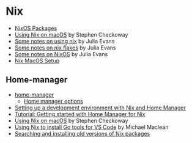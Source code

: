 # Nix

- [NixOS Packages](https://search.nixos.org/packages)
- [Using Nix on macOS](https://checkoway.net/musings/nix/) by Stephen Checkoway
- [Some notes on using nix](https://jvns.ca/blog/2023/02/28/some-notes-on-using-nix/) by Julia Evans
- [Some notes on nix flakes](https://jvns.ca/blog/2023/11/11/notes-on-nix-flakes/) by Julia Evans
- [Some notes on NixOS](https://jvns.ca/blog/2024/01/01/some-notes-on-nixos/) by Julia Evans
- [Nix MacOS Setup](https://davi.sh/til/nix/nix-macos-setup/)

## Home-manager

- [home-manager](https://github.com/nix-community/home-manager)
  - [Home manager options](https://mipmip.github.io/home-manager-option-search/)
- [Setting up a development environment with Nix and Home Manager](https://www.rousette.org.uk/archives/setting-up-a-development-environment-with-nix-and-home-manager/)
- [Tutorial: Getting started with Home Manager for Nix](https://ghedam.at/24353/tutorial-getting-started-with-home-manager-for-nix)
- [Using Nix on macOS](https://checkoway.net/musings/nix/) by Stephen Checkoway
- [Using Nix to install Go tools for VS Code](https://mgdm.net/weblog/vscode-nix-go-tools/) by Michael Maclean
- [Searching and installing old versions of Nix packages](https://lazamar.github.io/download-specific-package-version-with-nix/)
